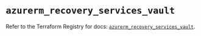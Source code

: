 # `azurerm_recovery_services_vault`

Refer to the Terraform Registry for docs: [`azurerm_recovery_services_vault`](https://registry.terraform.io/providers/hashicorp/azurerm/4.35.0/docs/resources/recovery_services_vault).
